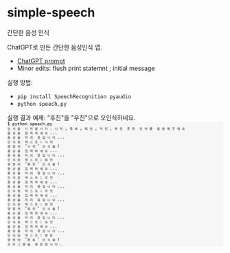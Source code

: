 # simple-speech
간단한 음성 인식 

ChatGPT로 만든 간단한 음성인식 앱. 

* [ChatGPT prompt](https://chatgpt.com/share/677db95c-fc44-8003-87b8-3e6cb551f4e4)
* Minor edits: flush print statemnt ; initial message

실행 방법:
* `pip install SpeechRecognition pyaudio`
* `python speech.py` 

실행 결과 예제: "후진"을 "우진"으로 오인식하네요.
   ![speech recog example](speech.png)

